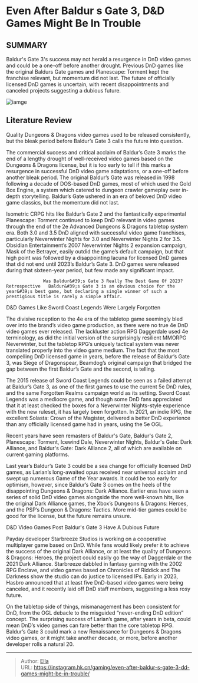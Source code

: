 # Even After Baldur s Gate 3, D&amp;D Games Might Be In Trouble


## SUMMARY 



  Baldur&#39;s Gate 3&#39;s success may not herald a resurgence in DnD video games and could be a one-off before another drought.   Previous DnD games like the original Baldurs Gate games and Planescape: Torment kept the franchise relevant, but momentum did not last.   The future of officially licensed DnD games is uncertain, with recent disappointments and canceled projects suggesting a dubious future.  

![iamge](https://static1.srcdn.com/wordpress/wp-content/uploads/2024/01/even-after-baldur-s-gate-3-d-d-games-might-be-in-trouble-a-montage-of-forgotten-d-d-games-like-sword-coast-legends-and-daggerdale.jpg)

## Literature Review

Quality Dungeons &amp; Dragons video games used to be released consistently, but the bleak period before Baldur’s Gate 3 calls the future into question.




The commercial success and critical acclaim of Baldur’s Gate 3 marks the end of a lengthy drought of well-received video games based on the Dungeons &amp; Dragons license, but it is too early to tell if this marks a resurgence in successful DnD video game adaptations, or a one-off before another bleak period. The original Baldur’s Gate was released in 1998 following a decade of DOS-based DnD games, most of which used the Gold Box Engine, a system which catered to dungeon crawler gameplay over in-depth storytelling. Baldur’s Gate ushered in an era of beloved DnD video game classics, but the momentum did not last.




Isometric CRPG hits like Baldur’s Gate 2 and the fantastically experimental Planescape: Torment continued to keep DnD relevant in video games through the end of the 2e Advanced Dungeons &amp; Dragons tabletop system era. Both 3.0 and 3.5 DnD aligned with successful video game franchises, particularly Neverwinter Nights for 3.0 and Neverwinter Nights 2 for 3.5. Obsidian Entertainment’s 2007 Neverwinter Nights 2 expansion campaign, Mask of the Betrayer, easily outdid the game’s default campaign, but that high point was followed by a disappointing lacuna for licensed DnD games that did not end until 2023’s Baldur’s Gate 3. DnD games were released during that sixteen-year period, but few made any significant impact.

                  Was Baldur&#39;s Gate 3 Really The Best Game Of 2023? Retrospective   Baldur&#39;s Gate 3 is an obvious choice for the year&#39;s best game, but declaring a single winner of such a prestigious title is rarely a simple affair.   


 D&amp;D Games Like Sword Coast Legends Were Largely Forgotten 
          




The divisive reception to the 4e era of the tabletop game seemingly bled over into the brand’s video game production, as there were no true 4e DnD video games ever released. The lackluster action RPG Daggerdale used 4e terminology, as did the initial version of the surprisingly resilient MMORPG Neverwinter, but the tabletop RPG’s uniquely tactical system was never translated properly into the video game medium. The fact that the most compelling DnD licensed game in years, before the release of Baldur’s Gate 3, was Siege of Dragonspear, Beamdog’s original campaign that bridged the gap between the first Baldur’s Gate and the second, is telling.


 

The 2015 release of Sword Coast Legends could be seen as a failed attempt at Baldur’s Gate 3, as one of the first games to use the current 5e DnD rules, and the same Forgotten Realms campaign world as its setting. Sword Coast Legends was a mediocre game, and though some DnD fans appreciated that it at least checked the boxes for a Neverwinter Nights-style experience with the new ruleset, it has largely been forgotten. In 2021, an indie RPG, the excellent Solasta: Crown of the Magister, delivered a better DnD experience than any officially licensed game had in years, using the 5e OGL.






Recent years have seen remasters of Baldur&#39;s Gate, Baldur&#39;s Gate 2, Planescape: Torment, Icewind Dale, Neverwinter Nights, Baldur&#39;s Gate: Dark Alliance, and Baldur&#39;s Gate: Dark Alliance 2, all of which are available on current gaming platforms.




Last year’s Baldur’s Gate 3 could be a sea change for officially licensed DnD games, as Larian’s long-awaited opus received near universal acclaim and swept up numerous Game of the Year awards. It could be too early for optimism, however, since Baldur’s Gate 3 comes on the heels of the disappointing Dungeons &amp; Dragons: Dark Alliance. Earlier eras have seen a series of solid DnD video games alongside the more well-known hits, like the original Dark Alliance games, the Xbox’s Dungeons &amp; Dragons: Heroes, and the PSP’s Dungeon &amp; Dragons: Tactics. More mid-tier games could be good for the license, but the future remains unsure.



 D&amp;D Video Games Post Baldur&#39;s Gate 3 Have A Dubious Future 
          




Payday developer Starbreeze Studios is working on a cooperative multiplayer game based on DnD. While fans would likely prefer it to achieve the success of the original Dark Alliance, or at least the quality of Dungeons &amp; Dragons: Heroes, the project could easily go the way of Daggerdale or the 2021 Dark Alliance. Starbreeze dabbled in fantasy gaming with the 2002 RPG Enclave, and video games based on Chronicles of Riddick and The Darkness show the studio can do justice to licensed IPs. Early in 2023, Hasbro announced that at least five DnD-based video games were being canceled, and it recently laid off DnD staff members, suggesting a less rosy future.

On the tabletop side of things, mismanagement has been consistent for DnD, from the OGL debacle to the misguided “never-ending DnD edition” concept. The surprising success of Larian’s game, after years in beta, could mean DnD’s video games can fare better than the core tabletop RPG. Baldur’s Gate 3 could mark a new Renaissance for Dungeons &amp; Dragons video games, or it might take another decade, or more, before another developer rolls a natural 20.






---

> Author: [Ella](https://instagram.hk.cn/)  
> URL: https://instagram.hk.cn/gaming/even-after-baldur-s-gate-3-dd-games-might-be-in-trouble/  

